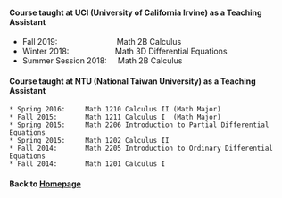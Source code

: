 #### Course taught at UCI (University of California Irvine) as a Teaching Assistant  

* Fall 2019: &nbsp;  &nbsp; &nbsp; &nbsp; &nbsp; &nbsp; &nbsp; &nbsp; &nbsp; &nbsp; &nbsp; &nbsp; &nbsp;  Math 2B Calculus    
* Winter 2018:     &nbsp;  &nbsp; &nbsp; &nbsp; &nbsp;  &nbsp; &nbsp; &nbsp; &nbsp; &nbsp;  Math 3D Differential Equations    
* Summer Session 2018:  &nbsp; &nbsp;  Math 2B Calculus  


#### Course taught at NTU (National Taiwan University) as a Teaching Assistant  
```
* Spring 2016:     Math 1210 Calculus II (Math Major) 
* Fall 2015:       Math 1211 Calculus I  (Math Major)
* Spring 2015:     Math 2206 Introduction to Partial Differential Equations
* Spring 2015:     Math 1202 Calculus II
* Fall 2014:       Math 2205 Introduction to Ordinary Differential Equations
* Fall 2014:       Math 1201 Calculus I
```

      
#### Back to [Homepage](https://chaominl.github.io)
